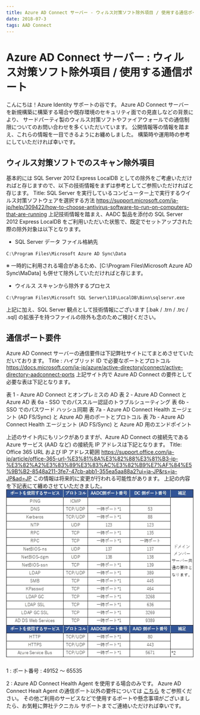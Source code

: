 ```yaml
---
title: Azure AD Connect サーバー - ウィルス対策ソフト除外項目 / 使用する通信ポート
date: 2018-07-3
tags: AAD Connect
---
```

# Azure AD Connect サーバー : ウィルス対策ソフト除外項目 / 使用する通信ポート

こんにちは！Azure Identity サポートの谷です。
Azure AD Connect サーバーを新規構築に構築する場合や既存環境のセキュリティ面での見直しなどの背景により、
サードパーティ製のウィルス対策ソフトやファイアウォールでの通信制限についてのお問い合わせを多くいただいています。
公開情報等の情報を踏まえ、これらの情報を一目できるようにお纏めしました。
構築時や運用時の参考にしていただければ幸いです。
 

## ウィルス対策ソフトでのスキャン除外項目

基本的には SQL Server 2012 Express LocalDB としての除外をご考慮いただければと存じますので、以下の技術情報をまずは参考としてご参照いただければと存じます。
Title: SQL Server を実行しているコンピューター上で実行するウイルス対策ソフトウェアを選択する方法
https://support.microsoft.com/ja-jp/help/309422/how-to-choose-antivirus-software-to-run-on-computers-that-are-running
上記技術情報を踏まえ、AADC 製品を添付の SQL Server 2012 Express LocalDB をご利用いただいた状態で、既定でセットアップされた際の除外対象は以下となります。
- SQL Server データ ファイル格納先
```
C:\Program Files\Microsoft Azure AD Sync\Data
```
※ 一時的に利用される場合があるため、[C:\Program Files\Microsoft Azure AD Sync\MaData] も併せて除外していただければと存じます。
- ウイルス スキャンから除外するプロセス
```
C:\Program Files\Microsoft SQL Server\110\LocalDB\Binn\sqlservr.exe
```
上記に加え、SQL Server 観点として技術情報にございます [.bak / .trn / .trc / .sql] の拡張子を持つファイルの除外も念のためご検討ください。
 

## 通信ポート要件
Azure AD Connect サーバーの通信要件は下記弊社サイトにてまとめさせていただいております。
Title : ハイブリッド ID で必要なポートとプロトコル
https://docs.microsoft.com/ja-jp/azure/active-directory/connect/active-directory-aadconnect-ports
上記サイト内で Azure AD Connect の要件として必要な表は下記となります。

表 1 - Azure AD Connect とオンプレミスの AD
表 2 - Azure AD Connect と Azure AD
表 6a - SSO でのパススルー認証のトラブルシューティング
表 6b - SSO でのパスワード ハッシュ同期
表 7a - Azure AD Connect Health エージェント (AD FS/Sync) と Azure AD 用のポートとプロトコル
表 7b - Azure AD Connect Health エージェント (AD FS/Sync) と Azure AD 用のエンドポイント

上述のサイト内にもリンクがありますが、Azure AD Connect の接続先である Azure サービス (AAD など) の接続先 IP アドレスは下記となります。
Title: Office 365 URL および IP アドレス範囲
https://support.office.com/ja-jp/article/office-365-url-%E3%81%8A%E3%82%88%E3%81%B3-ip-%E3%82%A2%E3%83%89%E3%83%AC%E3%82%B9%E7%AF%84%E5%9B%B2-8548a211-3fe7-47cb-abb1-355ea5aa88a2?ui=ja-JP&rs=ja-JP&ad=JP
この情報は将来的に変更が行われる可能性があります。
上記の内容を下記表にて纏めさせていただきました。
![](./port-used-by-aadc/ports.jpg) 

1 : ポート番号 : 49152 ～ 65535

2 : Azure AD Connect Health Agent を使用する場合のみです。
Azure AD Connect Healt Agent の通信ポート以外の要件については [こちら](https://docs.microsoft.com/ja-jp/azure/active-directory/hybrid/how-to-connect-health-agent-install) をご参照ください。
その他ご利用のサービスなどで使用するポートや懸念事項がございましたら、お気軽に弊社テクニカル サポートまでご連絡いただければ幸いです。
